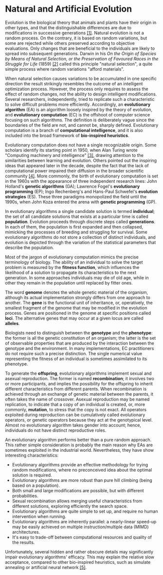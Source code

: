 Natural and Artificial Evolution
================================

Evolution is the biological theory that animals and plants have their origin in other types, and that the distinguishable differences are due to modifications in successive generations [[1]](http://www.britannica.com/EBchecked/topic/197367/evolution). Natural evolution is not a random process. On the contrary, it is based on random variations, but some are rejected while others preserved according to objective evaluations. Only changes that are beneficial to the individuals are likely to spread into subsequent generations. Darwin in his *On the Origin of Species by Means of Natural Selection, or the Preservation of Favoured Races in the Struggle for Life* (1859) [[2]](http://en.wikipedia.org/wiki/On_the_Origin_of_Species) called this principle "natural selection", a quite simple process where random variations "afford materials".

When natural selection causes variations to be accumulated in one specific direction the result strikingly resembles the outcome of an intelligent optimization process. However, the process only requires to assess the effect of random changes, not the ability to design intelligent modifications. Several researchers, independently, tried to replicate such a characteristic to solve difficult problems more efficiently. Accordingly, an **evolutionary algorithm** (EA) is an algorithm loosely inspired by the theory of evolution, and **evolutionary computation** (EC) is the offshoot of computer science focusing on such algorithms. The definition is deliberately vague since the boundaries of the field are not, and cannot be, sharply defined. Evolutionary computation is a branch of **computational intelligence**, and it is also included into the broad framework of **bio-inspired heuristics**.

Evolutionary computation does not have a single recognizable origin. Some scholars identify its starting point in 1950, when Alan Turing wrote "Computing machinery and intelligence" [[3]](https://en.wikipedia.org/wiki/Computing_Machinery_and_Intelligence), drawing attention to the similarities between learning and evolution. Others pointed out the inspiring ideas that appeared later in the decade, despite the fact that the lack of computational power impaired their diffusion in the broader scientific community [[4]](https://isbndb.com/book/9780780334816). More commonly, the birth of evolutionary computation is set in the 1960s with the appearance of three independent research lines: John Holland's **genetic algorithms** (GA); Lawrence Fogel's **evolutionary programming** (EP); Ingo Rechenberg's and Hans-Paul Schwefel's **evolution strategies** (ES). These three paradigms monopolized the field until the 1990s, when John Koza entered the arena with **genetic programming** (GP).

In evolutionary algorithms a single candidate solution is termed **individual**; the set of all candidate solutions that exists at a particular time is called **population**. Evolution proceeds through discrete steps called **generations**. In each of them, the population is first expanded and then collapsed, mimicking the processes of breeding and struggling for survival. Some evolutionary algorithms do not store a collection of distinct individuals, and evolution is depicted through the variation of the statistical parameters that describe the population.

Most of the jargon of evolutionary computation mimics the precise terminology of biology. The ability of an individual to solve the target problem is measured by the **fitness function**, which influences the likelihood of a solution to propagate its characteristics to the next generation. In some approaches individuals may die of old age, while in other they remain in the population until replaced by fitter ones.

The word **genome** denotes the whole genetic material of the organism, although its actual implementation strongly differs from one approach to another. The **gene** is the functional unit of inheritance, or, operatively, the smallest fragment of the genome that may be modified in the evolution process. Genes are positioned in the genome at specific positions called **loci**. The alternative genes that may occur at a given locus are called **alleles**.

Biologists need to distinguish between the **genotype** and the **phenotype**: the former is all the genetic constitution of an organism; the latter is the set of observable properties that are produced by the interaction between the genotype and the environment. In many implementations, EC practitioners do not require such a precise distinction. The single numerical value representing the fitness of an individual is sometimes assimilated to its phenotype.

To generate the **offspring**, evolutionary algorithms implement sexual and asexual reproduction. The former is named **recombination**; it involves two or more participants, and implies the possibility for the offspring to inherit different characteristics from different parents. When recombination is achieved through an exchange of genetic material between the parents, it often takes the name of crossover. Asexual reproduction may be named replication, to indicate that a copy of an individual is created, or, more commonly, **mutation**, to stress that the copy is not exact. All operators exploited during reproduction can be cumulatively called evolutionary operators, or genetic operators because they act at the genotypical level. Almost no evolutionary algorithm takes gender into account; hence, individuals do not have distinct reproductive roles.

An evolutionary algorithm performs better than a pure random approach. This rather simple consideration is probably the main reason why EAs are sometimes exploited in the industrial world. Nevertheless, they have show interesting characteristics:

* Evolutionary algorithms provide an effective methodology for trying random modifications, where no preconceived idea about the optimal solution is required.
* Evolutionary algorithms are more robust than pure hill climbing (being based on a population).
* Both small and large modifications are possible, but with different probabilities.
* Sexual recombination allows merging useful characteristics from different solutions, exploring efficiently the search space.
* Evolutionary algorithms are quite simple to set up, and require no human intervention when running.
* Evolutionary algorithms are inherently parallel: a nearly-linear speed-up may be easily achieved on multiple instruction/multiple data (MIMD) architectures.
* It's easy to trade-off between computational resources and quality of the results.

Unfortunately, several hidden and rather obscure details may significantly impair evolutionary algorithms' efficacy. This may explain the relative slow acceptance, compared to other bio-inspired heuristics, such as simulate annealing or artificial neural network [[5]](https://doi.org/10.1007/978-3-642-27467-1).
